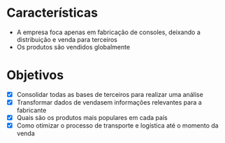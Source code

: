 # Características

- A empresa foca apenas em fabricação de consoles, deixando a distribuição e venda para terceiros
- Os produtos são vendidos globalmente

# Objetivos

- [X] Consolidar todas as bases de terceiros para realizar uma análise
- [X] Transformar dados de vendasem informações relevantes para a fabricante
- [X] Quais são os produtos mais populares em cada país
- [X] Como otimizar o processo de transporte e logística até o momento da venda
